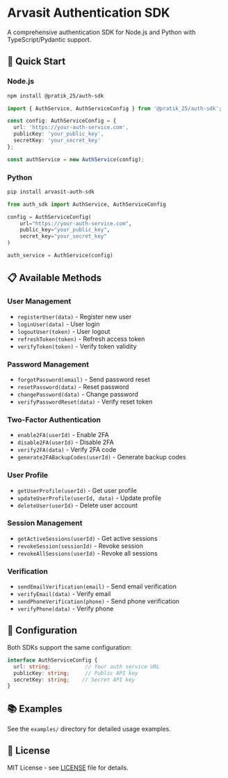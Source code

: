 # Arvasit Authentication SDK

A comprehensive authentication SDK for Node.js and Python with TypeScript/Pydantic support.

## 🚀 Quick Start

### Node.js
```bash
npm install @pratik_25/auth-sdk
```

```typescript
import { AuthService, AuthServiceConfig } from '@pratik_25/auth-sdk';

const config: AuthServiceConfig = {
  url: 'https://your-auth-service.com',
  publicKey: 'your_public_key',
  secretKey: 'your_secret_key'
};

const authService = new AuthService(config);
```

### Python
```bash
pip install arvasit-auth-sdk
```

```python
from auth_sdk import AuthService, AuthServiceConfig

config = AuthServiceConfig(
    url="https://your-auth-service.com",
    public_key="your_public_key",
    secret_key="your_secret_key"
)

auth_service = AuthService(config)
```

## 📋 Available Methods

### User Management
- `registerUser(data)` - Register new user
- `loginUser(data)` - User login
- `logoutUser(token)` - User logout
- `refreshToken(token)` - Refresh access token
- `verifyToken(token)` - Verify token validity

### Password Management
- `forgotPassword(email)` - Send password reset
- `resetPassword(data)` - Reset password
- `changePassword(data)` - Change password
- `verifyPasswordReset(data)` - Verify reset token

### Two-Factor Authentication
- `enable2FA(userId)` - Enable 2FA
- `disable2FA(userId)` - Disable 2FA
- `verify2FA(data)` - Verify 2FA code
- `generate2FABackupCodes(userId)` - Generate backup codes

### User Profile
- `getUserProfile(userId)` - Get user profile
- `updateUserProfile(userId, data)` - Update profile
- `deleteUser(userId)` - Delete user account

### Session Management
- `getActiveSessions(userId)` - Get active sessions
- `revokeSession(sessionId)` - Revoke session
- `revokeAllSessions(userId)` - Revoke all sessions

### Verification
- `sendEmailVerification(email)` - Send email verification
- `verifyEmail(data)` - Verify email
- `sendPhoneVerification(phone)` - Send phone verification
- `verifyPhone(data)` - Verify phone

## 🔧 Configuration

Both SDKs support the same configuration:

```typescript
interface AuthServiceConfig {
  url: string;           // Your auth service URL
  publicKey: string;     // Public API key
  secretKey: string;    // Secret API key
}
```

## 📚 Examples

See the `examples/` directory for detailed usage examples.

## 📄 License

MIT License - see [LICENSE](LICENSE) file for details.